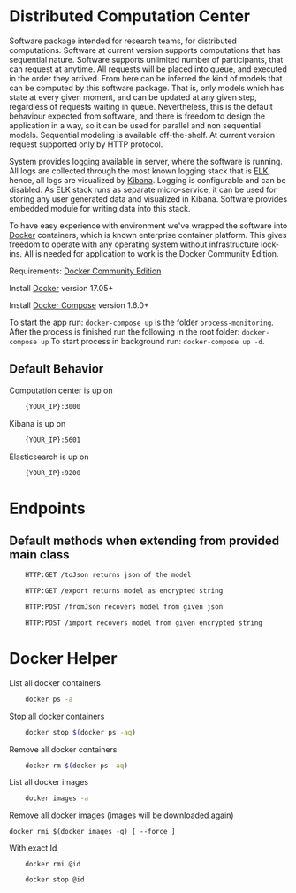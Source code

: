 # Distributed Computation Center

Software package intended for research teams, for distributed computations. Software at current version supports computations that has sequential nature. Software supports unlimited number of participants, that can request at anytime. All requests will be placed into queue, and executed in the order they arrived. From here can be inferred the kind of models that can be computed by this software package. That is, only models which has state at every given moment, and can be updated at any given step, regardless of requests waiting in queue. Nevertheless, this is the default behaviour expected from software, and there is freedom to design the application in a way, so it can be used for parallel and non sequential models. Sequential modeling is available off-the-shelf. At current version request supported only by HTTP protocol.

System provides logging available in server, where the software is running. All logs are collected through the most known logging stack that is [ELK](hhttps://www.elastic.co/elk-stack), hence, all logs are visualized by [Kibana](https://www.elastic.co/products/kibana). Logging is configurable and can be disabled. As ELK stack runs as separate micro-service, it can be used for storing any user generated data and visualized in Kibana. Software provides embedded module for writing data into this stack.

To have easy experience with environment we've wrapped the software into [Docker](https://www.docker.com/) containers, which is known enterprise container platform. This gives freedom to operate with any operating system without infrastructure lock-ins. All is needed for application to work is the Docker Community Edition. 

Requirements: [Docker Community Edition](https://www.docker.com/community-edition)

Install [Docker](https://www.docker.com/products/docker-engine#/download) version 17.05+

Install [Docker Compose](https://docs.docker.com/compose/install/) version 1.6.0+


To start the app run: `docker-compose up` is the folder `process-monitoring`.
After the process is finished run the following in the root folder: `docker-compose up`
To start process in background run: `docker-compose up -d`.

## Default Behavior

Computation center is up on 
```sh
    {YOUR_IP}:3000
```

Kibana is up on 
```sh
    {YOUR_IP}:5601
```

Elasticsearch is up on 
```sh
    {YOUR_IP}:9200
```

# Endpoints

## Default methods when extending from provided main class
```sh
    HTTP:GET /toJson returns json of the model
```
```sh
    HTTP:GET /export returns model as encrypted string
```
```sh
    HTTP:POST /fromJson recovers model from given json
```
```sh
    HTTP:POST /import recovers model from given encrypted string
```

# Docker Helper

List all docker containers 
```sh
    docker ps -a
```
Stop all docker containers 
```sh
    docker stop $(docker ps -aq)
```
Remove all docker containers
 
```sh
    docker rm $(docker ps -aq)
```
List all docker images

```sh
    docker images -a
```
Remove all docker images (images will be downloaded again)

```
docker rmi $(docker images -q) [ --force ]
```
With exact Id

```
    docker rmi @id
```
```
    docker stop @id
```
